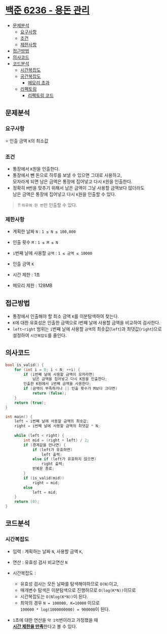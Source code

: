 # [백준 6236 - 용돈 관리](https://www.acmicpc.net/problem/6236)

- [문제분석](#문제분석)
    * [요구사항](#요구사항)
    * [조건](#조건)
    * [제한사항](#제한사항)
- [접근방법](#접근방법)
- [의사코드](#의사코드)
- [코드분석](#코드분석)
    * [시간복잡도](#시간복잡도)
    * [공간복잡도](#공간복잡도)
        * [메모리 초과](#메모리-초과)
    * [리펙토링](#리펙토링)
        * [리펙토링 코드](#리펙토링-코드)

## 문제분석

### 요구사항

⭐️ 인출 금액 `K`의 최소값

### 조건

* 통장에서 `K`원을 인출한다.
* 통장에서 뺀 돈으로 하루를 보낼 수 있으면 그대로 사용하고,  
  모자라게 되면 남은 금액은 통장에 집어넣고 다시 `K`원을 인출한다.
* 정확히 `M`번을 맞추기 위해서 남은 금액이 그날 사용할 금액보다 많더라도   
  남은 금액은 통장에 집어넣고 다시 `K`원을 인출할 수 있다.

> ‼️ `하루에 한 번`만 인출할 수 있다.

### 제한사항

* 계획한 날짜 `N` : `1 ≤ N ≤ 100,000`
* 인출 횟수 `M` : `1 ≤ M ≤ N`
* `i`번째 날에 사용할 `금액` : `1 ≤ 금액 ≤ 10000`
* 인출 금액 `K`

* 시간 제한 : 1초
* 메모리 제한 : 128MB

## 접근방법

* 통장에서 인출해야 할 최소 금액 `K`를 이분탐색하여 찾는다.
* `K`에 대한 유효성은 인출한 금액으로 i번째 날에 사용할 금액을 비교하여 검사한다.
* `left~right` 범위는 `i`번째 날에 사용할 `금액`의 최솟값(`left`)과 최댓값(`right`)으로 설정하여 `시간복잡도`를 줄인다.

## 의사코드

```c++
bool is_valid() {
	for (int i = 0; i < N; ++i) {
		if (i번째 날에 사용할 금액이 모자라면)
			남은 금액을 집어넣고 다시 K원을 인출한다; 
		인출한 K원에서 i번째 금액을 사용한다;
		if (금액이 부족하거나 || 인출 횟수가 M보다 크다면)
			return (false);
	}
	return (true);
}

int main() {
    left = i번째 날에 사용할 금액의 최솟값;
    right = i번째 날에 사용할 금액의 최댓값 * N;
	
	while (left < right) {
		int mid = (right + left) / 2;
		if (경계값을 만나면) {
			if (left가 유효하면)
				left 출력;
			else if (left가 유효하지 않으면)
				right 출력;
			반복문 종료;
		}
		if (is_valid(mid))
			right = mid;
		else
			left = mid;
	}
	return (0);
}
```

## 코드분석

### 시간복잡도

* 입력 : 계획하는 날짜 `N`, 사용할 금액 `K`,
* 연산 : 유효성 검사 비교연산 `N`
* 시간복잡도 :
    * 유효성 검사는 모든 날짜를 탐색해야하므로 `O(N)`이고,
    * 매개변수 탐색은 이분탐색으로 진행하므로 `O(log(K*N))`이므로
    * 시간복잡도는 `O(Nlog(K*N))`이 된다.
    * 최악의 경우 `N = 100000, K=10000` 이므로  
      `100000 * log(1000000000) = 900000`이 된다.

* `1`초에 대한 연산을 `약 1억`번이라고 가정했을 때  
  <U>**시간 제한을 만족**</U>한다고 볼 수 있다.
